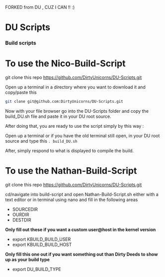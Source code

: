 FORKED from DU , CUZ I CAN !! :)

# DU Scripts #

### Build scripts ###

# To use the Nico-Build-Script

git clone this repo
https://github.com/DirtyUnicorns/DU-Scripts.git

Open up a terminal in a directory where you want to download it and copy/paste this

```bash
git clone git@github.com:DirtyUnicorns/DU-Scripts.git
```

Now with your file browser go into the DU-Scripts folder and copy the build_DU.sh file and paste it in your DU root source.

After doing that, you are ready to use the script simply by this way :

Open up a terminal or if you have the old terminal still open, in your DU root source and type this ```. build_DU.sh```

After, simply respond to what is displayed to compile the build.


# To use the Nathan-Build-Script

git clone this repo
https://github.com/DirtyUnicorns/DU-Scripts.git

cd/navigate into build-script and open Nathan-Build-Script.sh either with a text editor or in terminal using nano
and fill in the following areas

- SOURCEDIR
- OURDIR
- DESTDIR

<b>Only fill out these if you want a custom user@host in the kernel version</b>
- export KBUILD_BUILD_USER
- export KBUILD_BUILD_HOST

<b>Only fill this one out if you want something out than Dirty Deeds to show up as your build type</b>
- export DU_BUILD_TYPE
